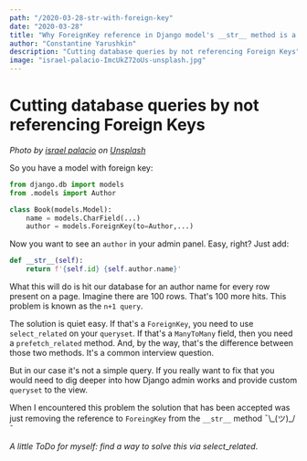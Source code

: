 ```yaml
---
path: "/2020-03-28-str-with-foreign-key"
date: "2020-03-28"
title: "Why ForeignKey reference in Django model's __str__ method is a bad idea"
author: "Constantine Yarushkin"
description: "Cutting database queries by not referencing Foreign Keys"
image: "israel-palacio-ImcUkZ72oUs-unsplash.jpg"
---
```


# Cutting database queries by not referencing Foreign Keys

_Photo by_ [_israel palacio_](https://unsplash.com/@othentikisra?utm_source=unsplash&utm_medium=referral&utm_content=creditCopyText) _on_ [_Unsplash_](https://unsplash.com/@othentikisra?utm_source=unsplash&utm_medium=referral&utm_content=creditCopyText)

So you have a model with foreign key:

```python
from django.db import models
from .models import Author

class Book(models.Model):
    name = models.CharField(...)
    author = models.ForeignKey(to=Author,...)
```

Now you want to see an `author` in your admin panel. Easy, right? Just add:

```python
def __str__(self):
    return f'{self.id} {self.author.name}'
```

What this will do is hit our database for an author name for every row present on a page. Imagine there are 100 rows. That's 100 more hits. This problem is known as the `n+1 query`.

The solution is quiet easy. If that's a `ForeignKey`, you need to use `select_related` on your `queryset`. If that's a `ManyToMany` field, then you need a `prefetch_related` method. And, by the way, that's the difference between those two methods. It's a common interview question.

But in our case it's not a simple query. If you really want to fix that you would need to dig deeper into how Django admin works and provide custom `queryset` to the view.

When I encountered this problem the solution that has been accepted was just removing the reference to `ForeingKey` from the `__str__` method ¯\\\_(ツ)\_/¯

_A little ToDo for myself: find a way to solve this via select_\__related_.
